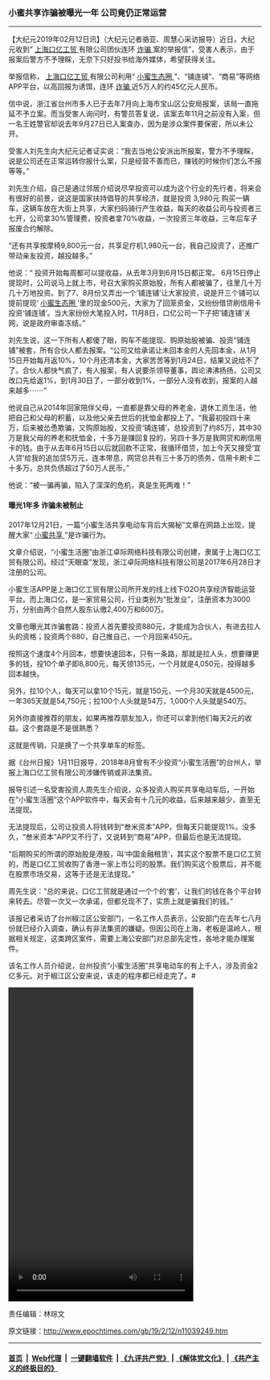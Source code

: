 ### 小蜜共享诈骗被曝光一年 公司竟仍正常运营
------------------------

<p>
 【大纪元2019年02月12日讯】（大纪元记者骆亚、周慧心采访报导）近日，大纪元收到“
 <a href="http://www.epochtimes.com/gb/tag/%E4%B8%8A%E6%B5%B7%E5%8F%A3%E4%BA%BF%E5%B7%A5%E8%B4%B8.html">
  上海口亿工贸
 </a>
 有限公司团伙连环
 <a href="http://www.epochtimes.com/gb/tag/%E8%AF%88%E9%AA%97.html">
  诈骗
 </a>
 案的举报信”，受害人表示，由于报案后警方不予理睬，无奈下只好投书给海外媒体，希望获得关注。
</p>
<p class="p2">
 <span class="s1">
  举报信称，
  <a href="http://www.epochtimes.com/gb/tag/%E4%B8%8A%E6%B5%B7%E5%8F%A3%E4%BA%BF%E5%B7%A5%E8%B4%B8.html">
   上海口亿工贸
  </a>
  有限公司利用“
  <a href="http://www.epochtimes.com/gb/tag/%E5%B0%8F%E8%9C%9C%E7%94%9F%E6%80%81%E5%9C%88.html">
   小蜜生态圈
  </a>
  ”、“铺连铺”、“商易”等网络APP平台，以高回报为诱饵，连环
  <a href="http://www.epochtimes.com/gb/tag/%E8%AF%88%E9%AA%97.html">
   诈骗
  </a>
  近5万人的约45亿元人民币。
 </span>
</p>
<p class="p1">
 <span class="s1">
  信中说，浙江省台州市多人已于去年7月向上海市宝山区公安局报案，该局一直拖延不予立案。而当受害人询问时，有警员答复说，该案去年11月之前没有入案，但一名王姓警官却说去年9月27日已入案查办，因为是涉众案件要保密，所以未公开。
 </span>
</p>
<p class="p1">
 <span class="s1">
  受害人刘先生向大纪元记者证实说：“我去当地公安派出所报案，警方不予理睬，说是公司还在正常运转你报什么案，只是经营不善而已，赚钱的时候你们怎么不报等等。”
 </span>
</p>
<p class="p1">
 <span class="s1">
  刘先生介绍，自己是通过邻居介绍说尽早投资可以成为这个行业的先行者，将来会有很好的前景，说这是国家扶持倡导的共享经济，就是投资
 </span>
 <span class="s1">
  3,980元
 </span>
 <span class="s1">
  购买一辆车，这辆车放在大街上共享，大家扫码骑行产生收益，每天的收益公司与投资者三七开，公司拿30%管理费，投资者拿70%收益，一次投资三年收益，三年后车子报废合约解除。
 </span>
</p>
<p class="p1">
 <span class="s1">
  “还有共享按摩椅9,800元一台，共享足疗机1,980元一台，我自己投资了，还推广带动亲友投资，越投越多。”
 </span>
</p>
<p class="p1">
 <span class="s1">
  他说：“
 </span>
 <span class="s1">
  投资开始每周都可以提收益，从去年3月到6月15日都正常。
 </span>
 <span class="s1">
  6月15日停止提现时，公司说马上就上市，号召大家购买原始股，所有人都被骗了，往里几十万几十万地投资。到了7、8月份又弄出一个‘铺连铺’让大家投资，说是开三个铺可以提前提现‘
  <a href="http://www.epochtimes.com/gb/tag/%E5%B0%8F%E8%9C%9C%E7%94%9F%E6%80%81%E5%9C%88.html">
   小蜜生态圈
  </a>
  ’里的现金500元，大家为了回笼资金，又纷纷借贷刷信用卡投资‘铺连铺’。当大家纷纷大笔投入时，11月8日，口亿公司一下子把‘铺连铺’关网，说是政府审查冻结。”
 </span>
</p>
<p class="p1">
 <span class="s1">
  刘先生说，这一下所有人都傻了眼，购车不能提现、购原始股被骗、投资“铺连铺”被套，所有合伙人都去报案。“公司又给承诺让未回本金的人先回本金，从1月15日开始每月返10%，10个月还清本金，大家苦苦等到1月24日，结果又说给不了了。合伙人都快气疯了，有人报案，有人说要杀领导董事，舆论沸沸扬扬，公司又改口先给返1%，到1月30日了，一部分收到1%，一部分人没有收到，报案的人越来越多⋯⋯”
 </span>
</p>
<p>
 他说自己从2014年回家陪伴父母，一直都是靠父母的养老金、退休工资生活，他把自己和父母的积蓄，以及他父亲去世后的抚恤金都投上了。“我最初投四十来万，后来被怂恿欺骗，又购原始股，又投资‘铺连铺’，总投资到了约85万，其中30万是我父母的养老和抚恤金，十多万是赚回复投的，另四十多万是我网贷和刷信用卡的钱。由于从去年6月15日以后就回款不正常，我循环借贷，加上今天又接受‘宜人贷’给我的追加贷5万元，连本带息，网贷总共有三十多万的债务，信用卡刷卡二十多万，总共负债超过了50万人民币。”
</p>
<p class="p1">
 <span class="s1">
  他说：“被一骗再骗，陷入了深深的危机，真是生死两难！”
 </span>
</p>
<h4 class="p1">
 <span class="s1">
  曝光1年多 诈骗未被制止
 </span>
</h4>
<p class="p1">
 <span class="s1">
  2017年12月21日，一篇“小蜜生活共享电动车背后大揭秘”文章在网路上出现，提醒大家“
  <a href="http://www.epochtimes.com/gb/tag/%E5%B0%8F%E8%9C%9C%E5%85%B1%E4%BA%AB.html">
   小蜜共享
  </a>
  ”是诈骗行为。
 </span>
</p>
<p class="p1">
 <span class="s1">
  文章介绍说，“小蜜生活圈”由浙江卓际网络科技有限公司创建，隶属于上海口亿工贸有限公司。经过“天眼查”发现，浙江卓际网络科技有限公司是2017年6月28日才注册的公司。
 </span>
</p>
<p class="p1">
 <span class="s1">
  小蜜生活APP是上海口亿工贸有限公司所开发的线上线下O2O共享经济智能运营平台。而上海口亿，是一家贸易公司，行业类别为“批发业”，注册资本为3000万，分别由两个自然人股东认缴2,400万和600万。
 </span>
</p>
<p class="p1">
 <span class="s1">
  文章也曝光其诈骗套路：投资人首先要投资880元，才能成为合伙人，有进去拉人头的资格；投资两个880，自己推自己，一个月回来450元。
 </span>
</p>
<p class="p1">
 <span class="s1">
  按照这个速度4个月回本，想要快速回本，只有一条路，那就是拉人头，想要赚更多的钱，投10个单子即8,800元，每天领135元，一个月就是4,050元，投得越多回本越快。
 </span>
</p>
<p class="p1">
 <span class="s1">
  另外，拉10个人，每天可以拿10个15元，就是150元，一个月30天就是4500元，一年365天就是54,750元；拉100个人头就是54万，1,000个人头就是540万。
 </span>
</p>
<p class="p1">
 <span class="s1">
  另外你直接推荐的朋友，如果再推荐朋友加入，你还可以拿到他们每天2元的收益。这个套路是不是很熟悉？
 </span>
</p>
<p class="p1">
 <span class="s1">
  这就是传销，只是换了一个共享单车的标签。
 </span>
</p>
<p class="p1">
 <span class="s1">
  据《台州日报》1月11日报导，2018年8月曾有不少投资“小蜜生活圈”的台州人，举报上海口亿工贸有限公司涉嫌传销或非法集资。
 </span>
</p>
<p class="p1">
 <span class="s1">
  报导引述一名受害投资人周先生介绍说，众多投资人购买共享电动车后，一开始在“小蜜生活圈”这个APP软件中，每天会有十几元的收益，后来越来越少，直至无法提现。
 </span>
</p>
<p class="p1">
 <span class="s1">
  无法提现后，公司让投资人将钱转到“叁米资本”APP，但每天只能提现1%。没多久，“叁米资本”APP又不行了，又说转到“商易”APP，但最后也是无法提现。
 </span>
</p>
<p class="p1">
 <span class="s1">
  “后期购买的所谓的原始股是港股，叫‘中国金融租赁’，其实这个股票不是口亿工贸的，而是口亿工贸收购了香港一家上市公司的股票。我们购买这个股票后，并不能在股票市场交易，这等于还是无法提现。”
 </span>
</p>
<p class="p2">
 <span class="s1">
  周先生说：“总的来说，口亿工贸就是通过一个个的‘套’，让我们的钱在各个平台转来转去。尽管一次又一次承诺，但都兑现不了，实质上就是骗我们的钱。”
 </span>
</p>
<p class="p2">
 <span class="s1">
  该报记者采访了台州椒江区公安部门，一名工作人员表示，公安部门在去年七八月份就已经介入调查，确认有非法集资的嫌疑。但因公司在上海，老板是温岭人，根据相关规定，这类跨区案件，需要上海公安部门对总部先定性，各地才能办理案件。
 </span>
</p>
<p class="p3">
 <span class="s1">
  该名工作人员介绍说，台州投资“小蜜生活圈”共享电动车的有上千人，涉及资金2亿多元。对于椒江区公安来说，该走的程序都已经走完了。#
 </span>
</p>
<div class="wp-video" style="width: 368px;">
 <!--[if lt IE 9]><script>document.createElement('video');</script><![endif]-->
 <video class="wp-video-shortcode" controls="controls" height="624" id="video-11039249-1" preload="metadata" width="368">
  <source src="http://i.epochtimes.com/assets/uploads/2019/02/1339281102190fa6c59856052.mp4?_=1" type="video/mp4"/>
  <a href="http://i.epochtimes.com/assets/uploads/2019/02/1339281102190fa6c59856052.mp4">
   http://i.epochtimes.com/assets/uploads/2019/02/1339281102190fa6c59856052.mp4
  </a>
 </video>
</div>
<p class="p3">
 责任编辑：林琮文
</p>

原文链接：http://www.epochtimes.com/gb/19/2/12/n11039249.htm


------------------------
#### [首页](https://github.com/gfw-breaker/banned-news/blob/master/README.md) &nbsp;|&nbsp; [Web代理](https://github.com/labour-camp/helloworld) &nbsp;|&nbsp; [一键翻墙软件](https://github.com/gfw-breaker/nogfw/blob/master/README.md) &nbsp;| [《九评共产党》](https://github.com/gfw-breaker/9ping.md/blob/master/README.md#九评之一评共产党是什么) | [《解体党文化》](https://github.com/gfw-breaker/jtdwh.md/blob/master/README.md) | [《共产主义的终极目的》](https://github.com/gfw-breaker/gczydzjmd.md/blob/master/README.md)

